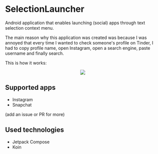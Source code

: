 # SelectionLauncher
Android application that enables launching (social) apps through text selection context menu.

The main reason why this application was created was because I was annoyed that every time I wanted to check someone's profile on Tinder, I had to copy profile name, open Instagram, open a search engine, paste username and finally search.

This is how it works:

<p align="center">
<img src="https://user-images.githubusercontent.com/17478192/106633052-b280c400-657e-11eb-8aff-2dd6dc6ac666.png"/>
</p>

## Supported apps
- Instagram
- Snapchat
  
(add an issue or PR for more)

## Used technologies
- Jetpack Compose
- Koin
